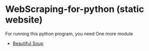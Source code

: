 # WebScraping-for-python (static website)
For running this python program, you need One more module
- [Beautiful Soup](https://www.crummy.com/software/BeautifulSoup/bs4/doc/)
